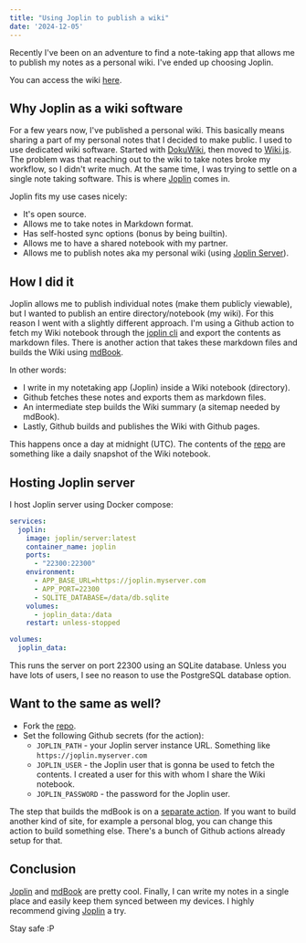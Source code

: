 ```yaml
---
title: "Using Joplin to publish a wiki"
date: '2024-12-05'
---
```


Recently I've been on an adventure to find a note-taking app that allows me to publish my notes as a personal wiki. I've ended up choosing Joplin.

You can access the wiki [here](https://wiki.joaocosta.dev).

## Why Joplin as a wiki software

For a few years now, I've published a personal wiki. This basically means sharing a part of my personal notes that I decided to make public. I used to use dedicated wiki software. Started with [DokuWiki](https://www.dokuwiki.org/dokuwiki), then moved to [Wiki.js](https://js.wiki/). The problem was that reaching out to the wiki to take notes broke my workflow, so I didn't write much. At the same time, I was trying to settle on a single note taking software. This is where [Joplin](https://joplinapp.org/) comes in.

Joplin fits my use cases nicely:

- It's open source.
- Allows me to take notes in Markdown format.
- Has self-hosted sync options (bonus by being builtin).
- Allows me to have a shared notebook with my partner.
- Allows me to publish notes aka my personal wiki (using [Joplin Server](https://github.com/laurent22/joplin/blob/dev/packages/server/README.md)).

## How I did it

Joplin allows me to publish individual notes (make them publicly viewable), but I wanted to publish an entire directory/notebook (my wiki). For this reason I went with a slightly different approach. I'm using a Github action to fetch my Wiki notebook through the [joplin cli](https://joplinapp.org/help/apps/terminal/) and export the contents as markdown files. There is another action that takes these markdown files and builds the Wiki using [mdBook](https://rust-lang.github.io/mdBook/).

In other words:

- I write in my notetaking app (Joplin) inside a Wiki notebook (directory).
- Github fetches these notes and exports them as markdown files.
- An intermediate step builds the Wiki summary (a sitemap needed by mdBook).
- Lastly, Github builds and publishes the Wiki with Github pages.

This happens once a day at midnight (UTC). The contents of the [repo](https://github.com/joaocostaifg/wiki) are something like a daily snapshot of the Wiki notebook.

## Hosting Joplin server

I host Joplin server using Docker compose:

```yml
services:
  joplin:
    image: joplin/server:latest
    container_name: joplin
    ports:
      - "22300:22300"
    environment:
      - APP_BASE_URL=https://joplin.myserver.com
      - APP_PORT=22300
      - SQLITE_DATABASE=/data/db.sqlite
    volumes:
      - joplin_data:/data
    restart: unless-stopped

volumes:
  joplin_data:
```

This runs the server on port 22300 using an SQLite database. Unless you have lots of users, I see no reason to use the PostgreSQL database option.

## Want to the same as well?

- Fork the [repo](https://github.com/joaocostaifg/wiki).
- Set the following Github secrets (for the action):
  - `JOPLIN_PATH` - your Joplin server instance URL. Something like `https://joplin.myserver.com`
  - `JOPLIN_USER` - the Joplin user that is gonna be used to fetch the contents. I created a user for this with whom I share the Wiki notebook.
  - `JOPLIN_PASSWORD` - the password for the Joplin user.

The step that builds the mdBook is on a [separate action](./.github/workflows/mdbook.yml). If you want to build another kind of site, for example a personal blog, you can change this action to build something else. There's a bunch of Github actions already setup for that.

## Conclusion

[Joplin](https://joplinapp.org/) and [mdBook](https://github.com/joaocostaifg/wiki) are pretty cool. Finally, I can write my notes in a single place and easily keep them synced between my devices. I highly recommend giving [Joplin](https://joplinapp.org/) a try.

Stay safe :P